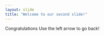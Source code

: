 ```yaml
---
layout: slide
title: "Welcome to our second slide!"
---
```

Congratulations
Use the left arrow to go back!
